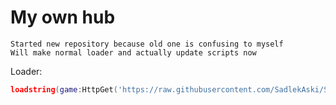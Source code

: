 # My own hub
```
Started new repository because old one is confusing to myself
Will make normal loader and actually update scripts now
```
Loader:
```lua
loadstring(game:HttpGet('https://raw.githubusercontent.com/SadlekAski/SadlekAski-s-Hub/main/Loader.lua'))()
```
